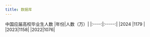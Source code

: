 ```yaml
---
title: 数据库
---
```


中国应届高校毕业生人数
|年份|人数（万）|
|:----:|:-----:|
|2024  |1179   |
|2023|1158|
|2022|1076|